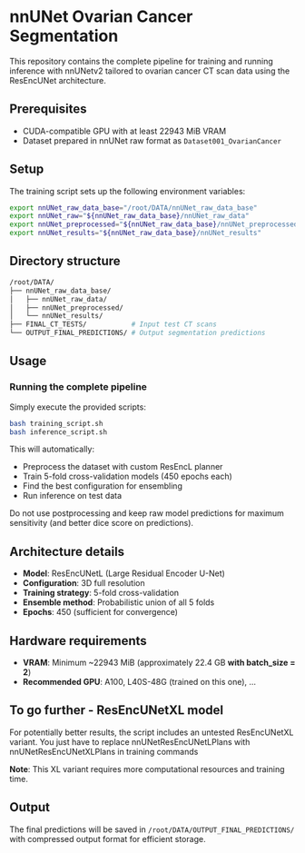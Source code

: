 # nnUNet Ovarian Cancer Segmentation

This repository contains the complete pipeline for training and running inference with nnUNetv2 tailored to ovarian cancer CT scan data using the ResEncUNet architecture.

## Prerequisites

- CUDA-compatible GPU with at least 22943 MiB VRAM
- Dataset prepared in nnUNet raw format as `Dataset001_OvarianCancer`

## Setup

The training script sets up the following environment variables:

```sh
export nnUNet_raw_data_base="/root/DATA/nnUNet_raw_data_base"
export nnUNet_raw="${nnUNet_raw_data_base}/nnUNet_raw_data"
export nnUNet_preprocessed="${nnUNet_raw_data_base}/nnUNet_preprocessed"
export nnUNet_results="${nnUNet_raw_data_base}/nnUNet_results"
```

## Directory structure

```sh
/root/DATA/
├── nnUNet_raw_data_base/
│   ├── nnUNet_raw_data/
│   ├── nnUNet_preprocessed/
│   └── nnUNet_results/
├── FINAL_CT_TESTS/           # Input test CT scans
└── OUTPUT_FINAL_PREDICTIONS/ # Output segmentation predictions
```

## Usage

### Running the complete pipeline

Simply execute the provided scripts:

```sh
bash training_script.sh
bash inference_script.sh
```

This will automatically:
- Preprocess the dataset with custom ResEncL planner
- Train 5-fold cross-validation models (450 epochs each)
- Find the best configuration for ensembling
- Run inference on test data

Do not use postprocessing and keep raw model predictions for maximum sensitivity (and better dice score on predictions).



## Architecture details

- **Model**: ResEncUNetL (Large Residual Encoder U-Net)
- **Configuration**: 3D full resolution
- **Training strategy**: 5-fold cross-validation
- **Ensemble method**: Probabilistic union of all 5 folds
- **Epochs**: 450 (sufficient for convergence)

## Hardware requirements

- **VRAM**: Minimum ~22943 MiB (approximately 22.4 GB **with batch_size = 2**)
- **Recommended GPU**: A100, L40S-48G (trained on this one), ...

## To go further - ResEncUNetXL model

For potentially better results, the script includes an untested ResEncUNetXL variant. You just have to replace nnUNetResEncUNetLPlans with nnUNetResEncUNetXLPlans in training commands

**Note**: This XL variant requires more computational resources and training time.

## Output

The final predictions will be saved in `/root/DATA/OUTPUT_FINAL_PREDICTIONS/` with compressed output format for efficient storage.